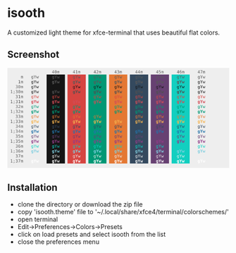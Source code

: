 # isooth

A customized light theme for xfce-terminal that uses beautiful flat colors.

## Screenshot
![screenshot](./screenshot.png)


## Installation

* clone the directory or download the zip file
* copy 'isooth.theme' file to '~/.local/share/xfce4/terminal/colorschemes/'
* open terminal
* Edit->Preferences->Colors->Presets
* click on load presets and select isooth from the list
* close the preferences menu